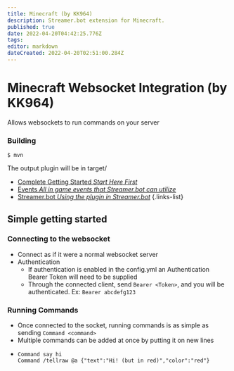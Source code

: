 ```yaml
---
title: Minecraft (by KK964)
description: Streamer.bot extension for Minecraft.
published: true
date: 2022-04-20T04:42:25.776Z
tags: 
editor: markdown
dateCreated: 2022-04-20T02:51:00.284Z
---
```


# Minecraft Websocket Integration (by KK964)

 Allows websockets to run commands on your server

### Building
    $ mvn
The output plugin will be in target/

* [Complete Getting Started *Start Here First*](/integrated-games/minecraft/getting-started)
* [Events *All in game events that Streamer.bot can utilize*](/integrated-games/minecraft/events)
* [Streamer.bot *Using the plugin in Streamer.bot*](/integrated-games/minecraft/streamer-bot)
{.links-list}

## Simple getting started
### Connecting to the websocket
- Connect as if it were a normal websocket server
- Authentication
  - If authentication is enabled in the config.yml an Authentication Bearer Token will need to be supplied
  - Through the connected client, send `Bearer <Token>`, and you will be authenticated. Ex: `Bearer abcdefg123`

### Running Commands
- Once connected to the socket, running commands is as simple as sending `Command <command>`
- Multiple commands can be added at once by putting it on new lines
- ```
  Command say hi
  Command /tellraw @a {"text":"Hi! (but in red)","color":"red"}